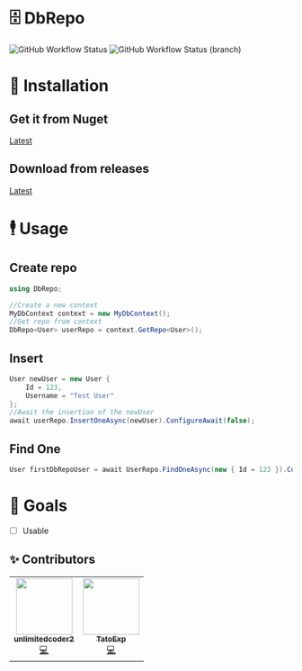 # 🗄️ DbRepo
![GitHub Workflow Status](https://img.shields.io/github/workflow/status/EpicTestingTempOrganizationForStuff/dbrepo/.NET%20Core?style=for-the-badge) ![GitHub Workflow Status (branch)](https://img.shields.io/github/workflow/status/EpicTestingTempOrganizationForStuff/dbrepo/publish%20to%20nuget/release?color=004880&label=Nuget%20Publish&style=for-the-badge)
# 👷 Installation
## Get it from Nuget
[Latest](https://nuget.org)
## Download from releases
[Latest](https://github.com/unlimitedcoder2/dbrepo/releases)

# 🕴️ Usage
## Create repo
```cs
using DbRepo;

//Create a new context
MyDbContext context = new MyDbContext();
//Get repo from context
DbRepo<User> userRepo = context.GetRepo<User>();
```

## Insert
```cs
User newUser = new User {
    Id = 123,
    Username = "Test User"
};
//Await the insertion of the newUser
await userRepo.InsertOneAsync(newUser).ConfigureAwait(false);
```

## Find One
```cs
User firstDbRepoUser = await UserRepo.FindOneAsync(new { Id = 123 }).ConfigureAwait(false);
```

# 🥅 Goals
* [ ] Usable

## ✨ Contributors

<table>
  <tr>
    <td align="center"><a href="https://ahowe.dev/"><img src="https://avatars2.githubusercontent.com/u/16884313?v=4" width="100px;" alt=""/><br /><sub><b>unlimitedcoder2</b></sub></a><br /><a href="https://github.com/unlimitedcoder2/dbrepo/commits?author=unlimitedcoder2" title="Code">💻</a></td>
    <td align="center"><a href="https://mwareing.xyz/"><img src="https://avatars1.githubusercontent.com/u/29664925?s=460&v=4" width="100px;" alt=""/><br /><sub><b>TatoExp</b></sub></a><br /><a href="https://github.com/unlimitedcoder2/dbrepo/commits?author=TatoExp" title="Code">💻</a></td>
  </tr>
</table>
